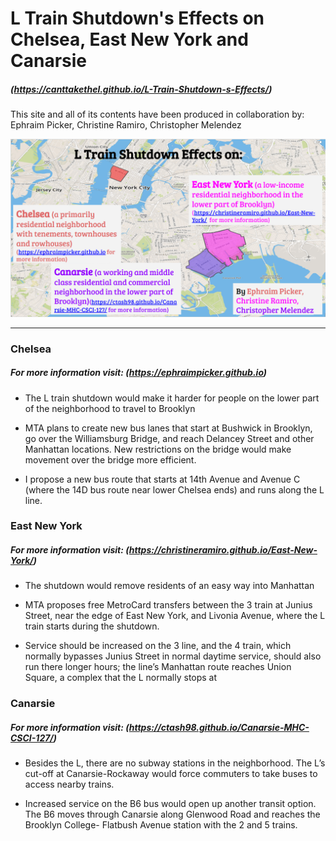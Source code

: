 # L Train Shutdown's Effects on Chelsea, East New York and Canarsie
##### (https://canttakethel.github.io/L-Train-Shutdown-s-Effects/)
This site and all of its contents have been produced in collaboration by:
Ephraim Picker, Christine Ramiro, Christopher Melendez

![map](LTrainShutDown.PNG)

___

### Chelsea
##### For more information visit: (https://ephraimpicker.github.io)

- The L train shutdown would make it harder for people on the lower part of the neighborhood to travel to Brooklyn

- MTA plans to create new bus lanes that start at Bushwick in Brooklyn, go over the Williamsburg Bridge, and reach Delancey Street and other Manhattan locations. New restrictions on the bridge would make movement over the bridge more efficient.

- I propose a new bus route that starts at 14th Avenue and Avenue C (where the 14D bus route near lower Chelsea ends) and runs along the L line.


### East New York
##### For more information visit: (https://christineramiro.github.io/East-New-York/) 

- The shutdown would remove residents of an easy way into Manhattan

- MTA proposes free MetroCard transfers between the 3 train at Junius Street, near the edge of East New York, and Livonia Avenue, where the L train starts during the shutdown.

- Service should be increased on the 3 line, and the 4 train, which normally bypasses Junius Street in normal daytime service, should also run there longer hours; the line’s Manhattan route reaches Union Square, a complex that the L normally stops at


### Canarsie 
##### For more information visit: (https://ctash98.github.io/Canarsie-MHC-CSCI-127/)        
     
- Besides the L, there are no subway stations in the neighborhood. The L’s cut-off at Canarsie-Rockaway would force commuters to take buses to access nearby trains.

- Increased service on the B6 bus would open up another transit option. The B6 moves through Canarsie along Glenwood Road and reaches the Brooklyn College- Flatbush Avenue station with the 2 and 5 trains.


